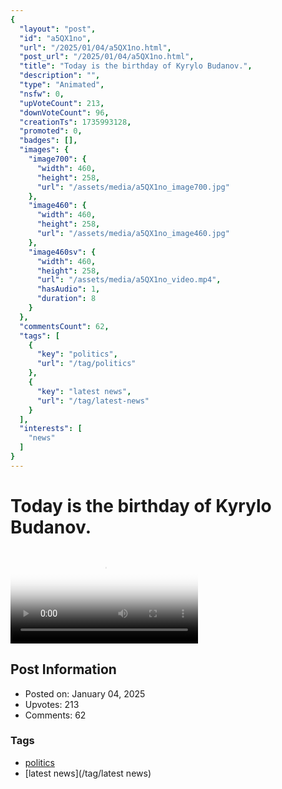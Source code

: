 ```yaml
---
{
  "layout": "post",
  "id": "a5QX1no",
  "url": "/2025/01/04/a5QX1no.html",
  "post_url": "/2025/01/04/a5QX1no.html",
  "title": "Today is the birthday of Kyrylo Budanov.",
  "description": "",
  "type": "Animated",
  "nsfw": 0,
  "upVoteCount": 213,
  "downVoteCount": 96,
  "creationTs": 1735993128,
  "promoted": 0,
  "badges": [],
  "images": {
    "image700": {
      "width": 460,
      "height": 258,
      "url": "/assets/media/a5QX1no_image700.jpg"
    },
    "image460": {
      "width": 460,
      "height": 258,
      "url": "/assets/media/a5QX1no_image460.jpg"
    },
    "image460sv": {
      "width": 460,
      "height": 258,
      "url": "/assets/media/a5QX1no_video.mp4",
      "hasAudio": 1,
      "duration": 8
    }
  },
  "commentsCount": 62,
  "tags": [
    {
      "key": "politics",
      "url": "/tag/politics"
    },
    {
      "key": "latest news",
      "url": "/tag/latest-news"
    }
  ],
  "interests": [
    "news"
  ]
}
---
```


# Today is the birthday of Kyrylo Budanov.

<video controls playsinline loop poster="/assets/media/a5QX1no_image460.jpg">
  <source src="/assets/media/a5QX1no_video.mp4" type="video/mp4">
  Your browser does not support the video tag.
</video>

## Post Information

- Posted on: January 04, 2025
- Upvotes: 213
- Comments: 62

### Tags

- [politics](/tag/politics)
- [latest news](/tag/latest news)
